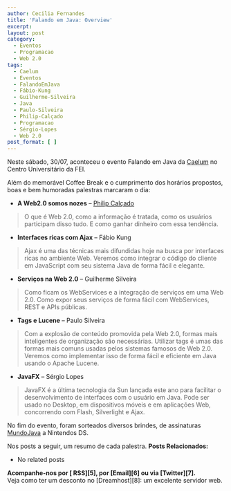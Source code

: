 ```yaml
---
author: Cecilia Fernandes
title: 'Falando em Java: Overview'
excerpt:
layout: post
category:
  - Eventos
  - Programacao
  - Web 2.0
tags:
  - Caelum
  - Eventos
  - FalandoEmJava
  - Fábio-Kung
  - Guilherme-Silveira
  - Java
  - Paulo-Silveira
  - Philip-Calçado
  - Programacao
  - Sérgio-Lopes
  - Web 2.0
post_format: [ ]
---
```

Neste sábado, 30/07, aconteceu o evento Falando em Java da [Caelum][1] no Centro Universitário da FEI.

Além do memorável Coffee Break e o cumprimento dos horários propostos, boas e bem humoradas palestras marcaram o dia:

*   **A Web2.0 somos nozes** – [Philip Calçado][2]

> O que é Web 2.0, como a informação é tratada, como os usuários participam disso tudo. E como ganhar dinheiro com essa tendência.

*   **Interfaces ricas com Ajax** – Fábio Kung

> Ajax é uma das técnicas mais difundidas hoje na busca por interfaces ricas no ambiente Web. Veremos como integrar o código do cliente em JavaScript com seu sistema Java de forma fácil e elegante.

*   **Serviços na Web 2.0** – Guilherme Silveira

> Como ficam os WebServices e a integração de serviços em uma Web 2.0. Como expor seus serviços de forma fácil com WebServices, REST e APIs públicas.

*   **Tags e Lucene** – Paulo Silveira

> Com a explosão de conteúdo promovida pela Web 2.0, formas mais inteligentes de organização são necessárias. Utilizar tags é umas das formas mais comuns usadas pelos sistemas famosos de Web 2.0. Veremos como implementar isso de forma fácil e eficiente em Java usando o Apache Lucene.

*   **JavaFX** – Sérgio Lopes

> JavaFX é a última tecnologia da Sun lançada este ano para facilitar o desenvolvimento de interfaces com o usuário em Java. Pode ser usado no Desktop, em dispositivos móveis e em aplicações Web, concorrendo com Flash, Silverlight e Ajax.

No fim do evento, foram sorteados diversos brindes, de assinaturas [MundoJava][3] a Nintendos DS.

Nos posts a seguir, um resumo de cada palestra. 
**Posts Relacionados:** 
*   No related posts









**Acompanhe-nos por [ RSS][5], por [Email][6] ou via [Twitter][7].**  
Veja como ter um desconto no [Dreamhost][8]: um excelente servidor web.

 [1]: http://www.caelum.com.br
 [2]: http://blog.fragmental.com.br/
 [3]: http://www.mundojava.com.br/NovoSite/default.jsp
 [4]: https://twitter.com/share




